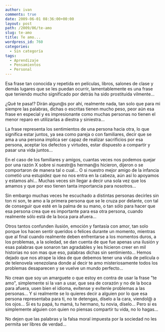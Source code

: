 ```yaml
---
author: ivan
comments: true
date: 2009-06-01 08:36:00+00:00
layout: post
path: /2009/06/te-amo
slug: te-amo
title: Te amo...
wordpress_id: 760
categories:
  - Sin categoría
tags:
  - Aprendizaje
  - Pensamientos
  - Personal
---
```


Esa frase tan conocida y repetida en películas, libros, salones de clase y demás lugares que se les puedan ocurrir, lamentablemente es una frase que teniendo mucho significado por detrás ha sido prostituida vilmente...

¿Qué te pasa!? Dirán algun@s por ahí, realmente nada, tan solo que para mi siempre las palabras, dichas o escritas tienen mucho peso, peor aún esa frase en especial y es impresionante como muchas personas no tienen el menor reparo en utilizarlas a diestra y siniestra...

La frase representa los sentimientos de una persona hacia otra, lo que significa estar juntos, ya sea como pareja o con familiares, decir que se ama a una persona implica ser capaz de realizar sacrificios por esa persona, aceptar los defectos y virtudes, estar dispuesto a compartir y pasar una vida juntos...

En el caso de los familiares y amigos, cuantas veces nos podemos quejar por una razón X sobre si nuestr@s herman@s hicieron, dijeron o se comportaron de manera tal o cual... O si nuestro mejor amigo de la infancia cometió una estupidez que no nos entra en la cabeza, aún así lo apoyamos y estamos ahí... Muchas veces sin llegar a decir una sola vez que los amamos y que por eso tienen tanta importancia para nosotros...

Sin embargo muchas veces he escuchado a distintas personas decirles sin ton ni son, te amo a la primera persona que se le cruza por delante, con tal de conseguir que esté en la palma de su mano, o tan sólo para hacer que esa persona crea que es importante para esa otra persona, cuando realmente sólo está de la boca para afuera...

Otros tantos confunden ilusión, emoción y fantasía con amor, tan solo porque los hacen sentir queridos o felices durante un momento, mientras que al final cuando realmente deben enfrentarse a los momentos duros, a los problemas, a la soledad, se dan cuenta de que fue apenas una ilusión y esas palabras que sonaron tan agradables y les hicieron creer en mil historias no son mas que eso, palabras dichas sin sentimiento... Hemos dejado que nos atrape la idea de que debemos tener una vida de película o de telenovela venezolana donde al decir te amo misteriosamente todos los problemas desaparecen y se vuelve un mundo perfecto...

No crean que soy un amarguete o que estoy en contra de usar la frase "te amo", simplemente si la van a usar, que sea de corazón y no de la boca para afuera, usen bien el idioma, evítense y evítenle problemas a las personas... Y si realmente se lo quieres decir a alguien por lo que esa persona representaba para ti, no te detengas, díselo a la cara, viendol@ a los ojos... Si es tu papá, tu mamá, tu hermano, tu novia, díselo... Pero si es simplemente alguien con quien no piensas compartir tu vida, no lo hagas...

No dejen que las palabras y la falsa moral impuesta por la sociedad no les permita ser libres de verdad...
